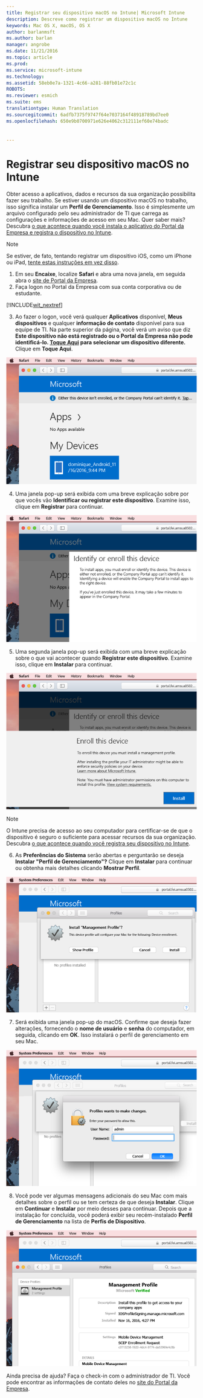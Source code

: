 ```yaml
---
title: Registrar seu dispositivo macOS no Intune| Microsoft Intune
description: Descreve como registrar um dispositivo macOS no Intune
keywords: Mac OS X, macOS, OS X
author: barlanmsft
ms.author: barlan
manager: angrobe
ms.date: 11/21/2016
ms.topic: article
ms.prod: 
ms.service: microsoft-intune
ms.technology: 
ms.assetid: 58eb0e7a-1321-4c66-a281-88fb01e72c1c
ROBOTS: 
ms.reviewer: esmich
ms.suite: ems
translationtype: Human Translation
ms.sourcegitcommit: 6adfb7375f9747f64e7037164f48918789bd7ee0
ms.openlocfilehash: 650e9b0700971e626e4062c312111ef60e74badc


---
```


# <a name="enroll-your-macos-device-in-intune"></a>Registrar seu dispositivo macOS no Intune

Obter acesso a aplicativos, dados e recursos da sua organização possibilita fazer seu trabalho. Se estiver usando um dispositivo macOS no trabalho, isso significa instalar um __Perfil de Gerenciamento__. Isso é simplesmente um arquivo configurado pelo seu administrador de TI que carrega as configurações e informações de acesso em seu Mac. Quer saber mais? Descubra [o que acontece quando você instala o aplicativo do Portal da Empresa e registra o dispositivo no Intune](what-happens-if-you-install-the-company-portal-app-and-enroll-your-device-in-intune-ios.md).

  > [!NOTE]
  > Se estiver, de fato, tentando registrar um dispositivo iOS, como um iPhone ou iPad, [tente estas instruções em vez disso](enroll-your-device-in-intune-ios.md).

1. Em seu __Encaixe__, localize __Safari__ e abra uma nova janela, em seguida abra o [site de Portal da Empresa](http://portal.manage.microsoft.com).
2. Faça logon no Portal da Empresa com sua conta corporativa ou de estudante.

  [!INCLUDE[wit_nextref](../includes/end-user-password-guidance.md)]

3. Ao fazer o logon, você verá qualquer __Aplicativos__ disponível, __Meus dispositivos__ e qualquer __informação de contato__ disponível para sua equipe de TI. Na parte superior da página, você verá um aviso que diz **Este dispositivo não está registrado ou o Portal da Empresa não pode identificá-lo. <u>Toque Aqui</u> para selecionar um dispositivo diferente.** Clique em __Toque Aqui__.

 ![Página inicial macOS do Portal da Empresa](./media/macOS_enroll_001_landing_page.png)

4. Uma janela pop-up será exibida com uma breve explicação sobre por que vocês vão __Identificar ou registrar este dispositivo__. Examine isso, clique em __Registrar__ para continuar.

 ![Identifique ou registre este dispositivo macOS](./media/macOS_enroll_002_IDenroll_popup.png)

5. Uma segunda janela pop-up será exibida com uma breve explicação sobre o que vai acontecer quando __Registrar este dispositivo__. Examine isso, clique em __Instalar__ para continuar.

 ![Registrar este dispositivo macOS](./media/macOS_enroll_003_enroll_popup.png)

  > [!NOTE]
  > O Intune precisa de acesso ao seu computador para certificar-se de que o dispositivo é seguro o suficiente para acessar recursos da sua organização. Descubra [o que acontece quando você registra seu dispositivo no Intune](what-happens-if-you-install-the-Company-Portal-app-and-enroll-your-device-in-intune-ios.md).

6. As __Preferências do Sistema__ serão abertas e perguntarão se deseja __Instalar "Perfil de Gerenciamento"?__ Clique em __Instalar__ para continuar ou obtenha mais detalhes clicando __Mostrar Perfil__.

 ![Instalar o Perfil de Gerenciamento](./media/macOS_enroll_004_sysprefs_mgmt_profile.png)

7. Será exibida uma janela pop-up do macOS. Confirme que deseja fazer alterações, fornecendo o __nome de usuário__ e __senha__ do computador, em seguida, clicando em __OK__. Isso instalará o perfil de gerenciamento em seu Mac.

 ![Janela pop-up de Instalação do Perfil macOS](./media/macOS_enroll_005_sysprefs_admin_login.png)

8. Você pode ver algumas mensagens adicionais do seu Mac com mais detalhes sobre o perfil ou se tem certeza de que deseja __Instalar__. Clique em __Continuar__ e __Instalar__ por meio desses para continuar. Depois que a instalação for concluída, você poderá exibir seu recém-instalado __Perfil de Gerenciamento__ na lista de __Perfis de Dispositivo__.

 ![Perfil macOS Instalado](./media/macOS_enroll_006_sysprefs_installed_profile.png)

Ainda precisa de ajuda? Faça o check-in com o administrador de TI. Você pode encontrar as informações de contato deles no [site do Portal da Empresa](http://portal.manage.microsoft.com).



<!--HONumber=Dec16_HO2-->



